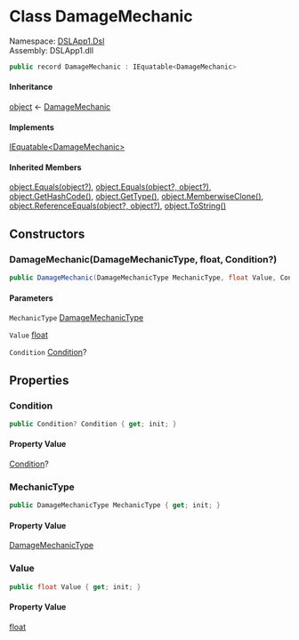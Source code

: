 # <a id="DSLApp1_Dsl_DamageMechanic"></a> Class DamageMechanic

Namespace: [DSLApp1.Dsl](DSLApp1.Dsl.md)  
Assembly: DSLApp1.dll  

```csharp
public record DamageMechanic : IEquatable<DamageMechanic>
```

#### Inheritance

[object](https://learn.microsoft.com/dotnet/api/system.object) ← 
[DamageMechanic](DSLApp1.Dsl.DamageMechanic.md)

#### Implements

[IEquatable<DamageMechanic\>](https://learn.microsoft.com/dotnet/api/system.iequatable\-1)

#### Inherited Members

[object.Equals\(object?\)](https://learn.microsoft.com/dotnet/api/system.object.equals\#system\-object\-equals\(system\-object\)), 
[object.Equals\(object?, object?\)](https://learn.microsoft.com/dotnet/api/system.object.equals\#system\-object\-equals\(system\-object\-system\-object\)), 
[object.GetHashCode\(\)](https://learn.microsoft.com/dotnet/api/system.object.gethashcode), 
[object.GetType\(\)](https://learn.microsoft.com/dotnet/api/system.object.gettype), 
[object.MemberwiseClone\(\)](https://learn.microsoft.com/dotnet/api/system.object.memberwiseclone), 
[object.ReferenceEquals\(object?, object?\)](https://learn.microsoft.com/dotnet/api/system.object.referenceequals), 
[object.ToString\(\)](https://learn.microsoft.com/dotnet/api/system.object.tostring)

## Constructors

### <a id="DSLApp1_Dsl_DamageMechanic__ctor_DSLApp1_Dsl_DamageMechanicType_System_Single_DSLApp1_Dsl_Condition_"></a> DamageMechanic\(DamageMechanicType, float, Condition?\)

```csharp
public DamageMechanic(DamageMechanicType MechanicType, float Value, Condition? Condition)
```

#### Parameters

`MechanicType` [DamageMechanicType](DSLApp1.Dsl.DamageMechanicType.md)

`Value` [float](https://learn.microsoft.com/dotnet/api/system.single)

`Condition` [Condition](DSLApp1.Dsl.Condition.md)?

## Properties

### <a id="DSLApp1_Dsl_DamageMechanic_Condition"></a> Condition

```csharp
public Condition? Condition { get; init; }
```

#### Property Value

 [Condition](DSLApp1.Dsl.Condition.md)?

### <a id="DSLApp1_Dsl_DamageMechanic_MechanicType"></a> MechanicType

```csharp
public DamageMechanicType MechanicType { get; init; }
```

#### Property Value

 [DamageMechanicType](DSLApp1.Dsl.DamageMechanicType.md)

### <a id="DSLApp1_Dsl_DamageMechanic_Value"></a> Value

```csharp
public float Value { get; init; }
```

#### Property Value

 [float](https://learn.microsoft.com/dotnet/api/system.single)

